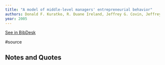 ```yaml
---
title: "A model of middle-level managers' entrepreneurial behavior"
authors: Donald F. Kuratko, R. Duane Ireland, Jeffrey G. Covin, Jeffrey S. Hornsby
year: 2005
---
```

[See in BibDesk](x-bdsk://Kuratko-2005aa)

#source

## Notes and Quotes


